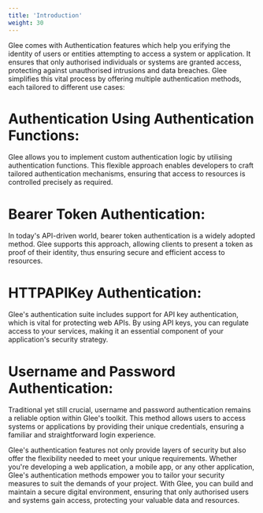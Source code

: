 ```yaml
---
title: 'Introduction'
weight: 30
---
```


Glee comes with Authentication features which help you erifying the identity of users or entities attempting to access a system or application. It ensures that only authorised individuals or systems are granted access, protecting against unauthorised intrusions and data breaches. Glee simplifies this vital process by offering multiple authentication methods, each tailored to different use cases:

# Authentication Using Authentication Functions:
Glee allows you to implement custom authentication logic by utilising authentication functions. This flexible approach enables developers to craft tailored authentication mechanisms, ensuring that access to resources is controlled precisely as required.


# Bearer Token Authentication:
In today's API-driven world, bearer token authentication is a widely adopted method. Glee supports this approach, allowing clients to present a token as proof of their identity, thus ensuring secure and efficient access to resources.

# HTTPAPIKey Authentication:
Glee's authentication suite includes support for API key authentication, which is vital for protecting web APIs. By using API keys, you can regulate access to your services, making it an essential component of your application's security strategy.

# Username and Password Authentication:
Traditional yet still crucial, username and password authentication remains a reliable option within Glee's toolkit. This method allows users to access systems or applications by providing their unique credentials, ensuring a familiar and straightforward login experience.

Glee's authentication features not only provide layers of security but also offer the flexibility needed to meet your unique requirements. Whether you're developing a web application, a mobile app, or any other application, Glee's authentication methods empower you to tailor your security measures to suit the demands of your project. With Glee, you can build and maintain a secure digital environment, ensuring that only authorised users and systems gain access, protecting your valuable data and resources.